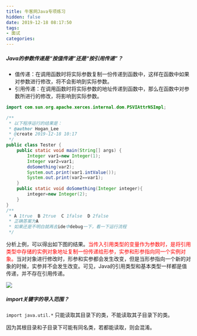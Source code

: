 ```yaml
---
title: 牛客网Java专项练习
hidden: false
date: 2019-12-18 08:17:50
tags:
- 面试
categories:
---
```




##### Java的参数传递是“按值传递”还是“按引用传递”？

+ 值传递：在调用函数时将实际参数复制一份传递到函数中，这样在函数中如果对参数进行修改，将不会影响到实际参数。
+ 引用传递：在调用函数时将实际参数的地址传递到函数中，那么在函数中对参数所进行的修改，将影响到实际参数。

```java
import com.sun.org.apache.xerces.internal.dom.PSVIAttrNSImpl;

/**
 * 以下程序运行的结果是：
 * @author Hogan_Lee
 * @create 2019-12-18 10:17
 */
public class Tester {
    public static void main(String[] args) {
        Integer var1=new Integer(1);
        Integer var2=var1;
        doSomething(var2);
        System.out.print(var1.intValue());
        System.out.print(var2==var1);
    }
    public static void doSomething(Integer integer){
        integer=new Integer(2);
    }
}
/**
 * A 1true  B 2true  C 1false  D 2false
 * 正确答案为A
 * 如果还是不明白就再去ide中debug一下，看一下运行流程
 */
```

分析上例，可以得出如下图的结果。<span style="color:red">当传入引用类型的变量作为参数时，是将引用类型中存储的实例对象地址复制一份传递给形参，实参和形参指向同一个实例对象。</span>当对对象进行修改时，形参和实参都会发生改变，但是当形参指向一个新的对象的时候，实参并不会发生改变。可见，Java的引用类型和基本类型一样都是值传递，并不存在引用传递。

![](http://cdn1.hikariblog.cn/image1.png)

##### import关键字的导入范围？

`import java.util.*` 只能读取其目录下的类，不能读取其子目录下的类。

因为其根目录和子目录下可能有同名类，若都能读取，则会混淆。